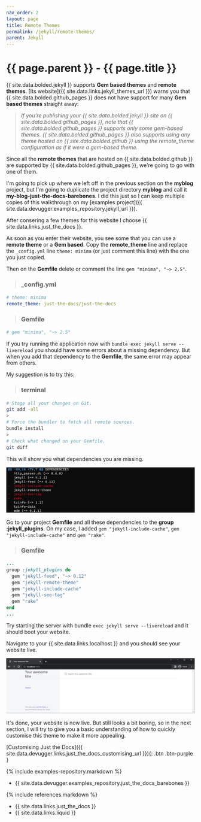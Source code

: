 ```yaml
---
nav_order: 2
layout: page
title: Remote Themes
permalink: /jekyll/remote-themes/
parent: Jekyll
---
```


# {{ page.parent }} - {{ page.title }}

{{ site.data.bolded.jekyll }} supports **Gem based themes** and **remote themes**. [Its website]({{ site.data.links.jekyll_themes_url }}) warns you that {{ site.data.bolded.github_pages }} does not have support for many **Gem based themes** straight away:

> *If you’re publishing your {{ site.data.bolded.jekyll }} site on {{ site.data.bolded.github_pages }}, note that {{ site.data.bolded.github_pages }}  supports only some gem-based themes. {{ site.data.bolded.github_pages }} also supports using any theme hosted on {{ site.data.bolded.github }} using the remote_theme configuration as if it were a gem-based theme.*

Since all the **remote themes** that are hosted on {{ site.data.bolded.github }} are supported by {{ site.data.bolded.github_pages }}, we're going to go with one of them.

I'm going to pick up where we left off in the previous section on the **myblog** project, but I'm going to duplicate the project directory **myblog** and call it **my-blog-just-the-docs-barebones**. I did this just so I can keep multiple copies of this walkthrough on my [examples project]({{ site.data.devugger.examples_repository.jekyll_url }}).

After consering a few themes for this website I choose {{ site.data.links.just_the_docs }}.

As soon as you enter their website, you see some that you can use a **remote theme** or a **Gem based**. Copy the **remote_theme** line and replace the `_config.yml` line `theme: minima` (or just comment this line) with the one you just copied.

Then on the **Gemfile** delete or comment the line `gem "minima", "~> 2.5"`.

> ### **_config.yml**
```yml
# theme: minima
remote_theme: just-the-docs/just-the-docs
```

> ### **Gemfile**
```yml
# gem "minima", "~> 2.5"
```

If you try running the application now with `bundle exec jekyll serve --livereload` you should have some errors about a missing dependency. But when you add that dependency to the **Gemfile**, the same error may appear from others.

My suggestion is to try this:

> ### **terminal**
```bash
# Stage all your changes on Git.
git add -all
>
# Force the bundler to fetch all remote sources.
bundle install
>
# Check what changed on your Gemfile.
git diff
```

This will show you what dependencies you are missing.

![Jekyll Missing Dependencies - 01](/assets/images/jekyll/jekyll-missing-dependencies-01.png)

Go to your project **Gemfile** and all these dependencies to the **group :jekyll_plugins**. On my case, I added `gem "jekyll-include-cache"`, `gem "jekyll-include-cache"` and `gem "rake"`. 

> ### **Gemfile**
```ruby
...
group :jekyll_plugins do
  gem "jekyll-feed", "~> 0.12"
  gem "jekyll-remote-theme"
  gem "jekyll-include-cache"
  gem "jekyll-seo-tag"
  gem "rake"
end
...
```

Try starting the server with bundle `exec jekyll serve --livereload` and it should boot your website.

Navigate to your {{ site.data.links.localhost }} and you should see your website live.

![Jekyll Live - 02](/assets/images/jekyll/jekyll-live-02.png)

It's done, your website is now live. But still looks a bit boring, so in the next section, I will try to give you a basic understanding of how to quickly customise this theme to make it more appealing.

[Customising Just the Docs]({{ site.data.devugger.links.just_the_docs_customising_url }}){: .btn .btn-purple }

{% include examples-repository.markdown %}
- {{ site.data.devugger.examples_repository.just_the_docs_barebones }}

{% include references.markdown %}

- {{ site.data.links.just_the_docs }}
- {{ site.data.links.liquid }}